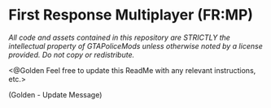 # First Response Multiplayer (FR:MP)

*All code and assets contained in this repository are STRICTLY the intellectual property of GTAPoliceMods unless otherwise noted by a license provided. Do not copy or redistribute.*

<@Golden Feel free to update this ReadMe with any relevant instructions, etc.>

(Golden - Update Message)